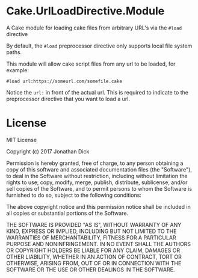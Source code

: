 # Cake.UrlLoadDirective.Module
A Cake module for loading cake files from arbitrary URL's via the `#load` directive

By default, the `#load` preprocessor directive only supports local file system paths.

This module will allow cake script files from any url to be loaded, for example:

```
#load url:https://someurl.com/somefile.cake
```

Notice the `url:` in front of the actual url.  This is required to indicate to the preprocessor directive that you want to load a url.


# License

MIT License

Copyright (c) 2017 Jonathan Dick

Permission is hereby granted, free of charge, to any person obtaining a copy
of this software and associated documentation files (the "Software"), to deal
in the Software without restriction, including without limitation the rights
to use, copy, modify, merge, publish, distribute, sublicense, and/or sell
copies of the Software, and to permit persons to whom the Software is
furnished to do so, subject to the following conditions:

The above copyright notice and this permission notice shall be included in all
copies or substantial portions of the Software.

THE SOFTWARE IS PROVIDED "AS IS", WITHOUT WARRANTY OF ANY KIND, EXPRESS OR
IMPLIED, INCLUDING BUT NOT LIMITED TO THE WARRANTIES OF MERCHANTABILITY,
FITNESS FOR A PARTICULAR PURPOSE AND NONINFRINGEMENT. IN NO EVENT SHALL THE
AUTHORS OR COPYRIGHT HOLDERS BE LIABLE FOR ANY CLAIM, DAMAGES OR OTHER
LIABILITY, WHETHER IN AN ACTION OF CONTRACT, TORT OR OTHERWISE, ARISING FROM,
OUT OF OR IN CONNECTION WITH THE SOFTWARE OR THE USE OR OTHER DEALINGS IN THE
SOFTWARE.
